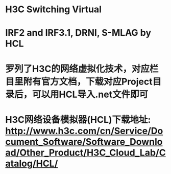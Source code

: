 # H3C Switching Virtual
# IRF2 and IRF3.1, DRNI, S-MLAG by HCL
# 罗列了H3C的网络虚拟化技术，对应栏目里附有官方文档，下载对应Project目录后，可以用HCL导入.net文件即可
# H3C网络设备模拟器(HCL)下载地址: http://www.h3c.com/cn/Service/Document_Software/Software_Download/Other_Product/H3C_Cloud_Lab/Catalog/HCL/
